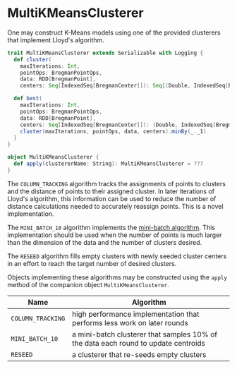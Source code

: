 # MultiKMeansClusterer

One may construct K-Means models using one of the provided clusterers that implement Lloyd's algorithm.

```scala
trait MultiKMeansClusterer extends Serializable with Logging {
  def cluster(
    maxIterations: Int,
    pointOps: BregmanPointOps,
    data: RDD[BregmanPoint],
    centers: Seq[IndexedSeq[BregmanCenter]]): Seq[(Double, IndexedSeq[BregmanCenter])]

  def best(
    maxIterations: Int,
    pointOps: BregmanPointOps,
    data: RDD[BregmanPoint],
    centers: Seq[IndexedSeq[BregmanCenter]]): (Double, IndexedSeq[BregmanCenter]) = {
    cluster(maxIterations, pointOps, data, centers).minBy(_._1)
  }
}

object MultiKMeansClusterer {
  def apply(clustererName: String): MultiKMeansClusterer = ???
}
```

The `COLUMN_TRACKING` algorithm tracks the assignments of points to clusters and the distance of points to their assigned cluster. In later iterations of Lloyd's algorithm, this information can be used to reduce the number of distance calculations needed to accurately reassign points. This is a novel implementation.

The `MINI_BATCH_10` algorithm implements the [mini-batch algorithm](http://www.eecs.tufts.edu/\~dsculley/papers/fastkmeans.pdf). This implementation should be used when the number of points is much larger than the dimension of the data and the number of clusters desired.

The `RESEED` algorithm fills empty clusters with newly seeded cluster centers in an effort to reach the target number of desired clusters.

Objects implementing these algorithms may be constructed using the `apply` method of the companion object `MultiKMeansClusterer`.

| Name              | Algorithm                                                                          |
| ----------------- | ---------------------------------------------------------------------------------- |
| `COLUMN_TRACKING` | high performance implementation that performs less work on later rounds            |
| `MINI_BATCH_10`   | a mini-batch clusterer that samples 10% of the data each round to update centroids |
| `RESEED`          | a clusterer that re-seeds empty clusters                                           |
